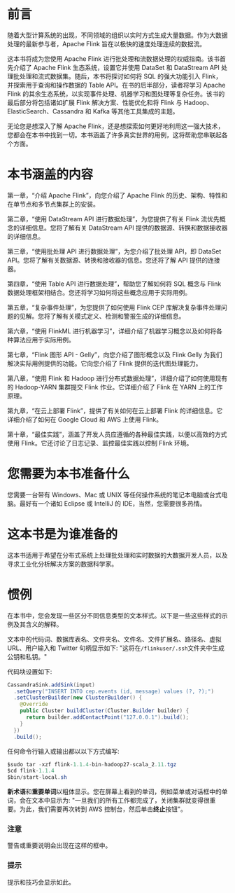 # 前言

随着大型计算系统的出现，不同领域的组织以实时方式生成大量数据。作为大数据处理的最新参与者，Apache Flink 旨在以极快的速度处理连续的数据流。

这本书将成为您使用 Apache Flink 进行批处理和流数据处理的权威指南。该书首先介绍了 Apache Flink 生态系统，设置它并使用 DataSet 和 DataStream API 处理批处理和流式数据集。随后，本书将探讨如何将 SQL 的强大功能引入 Flink，并探索用于查询和操作数据的 Table API。在书的后半部分，读者将学习 Apache Flink 的其余生态系统，以实现事件处理、机器学习和图处理等复杂任务。该书的最后部分将包括诸如扩展 Flink 解决方案、性能优化和将 Flink 与 Hadoop、ElasticSearch、Cassandra 和 Kafka 等其他工具集成的主题。

无论您是想深入了解 Apache Flink，还是想探索如何更好地利用这一强大技术，您都会在本书中找到一切。本书涵盖了许多真实世界的用例，这将帮助您串联起各个方面。

# 本书涵盖的内容

第一章，“介绍 Apache Flink”，向您介绍了 Apache Flink 的历史、架构、特性和在单节点和多节点集群上的安装。

第二章，“使用 DataStream API 进行数据处理”，为您提供了有关 Flink 流优先概念的详细信息。您将了解有关 DataStream API 提供的数据源、转换和数据接收器的详细信息。

第三章，“使用批处理 API 进行数据处理”，为您介绍了批处理 API，即 DataSet API。您将了解有关数据源、转换和接收器的信息。您还将了解 API 提供的连接器。

第四章，“使用 Table API 进行数据处理”，帮助您了解如何将 SQL 概念与 Flink 数据处理框架相结合。您还将学习如何将这些概念应用于实际用例。

第五章，“复杂事件处理”，为您提供了如何使用 Flink CEP 库解决复杂事件处理问题的见解。您将了解有关模式定义、检测和警报生成的详细信息。

第六章，“使用 FlinkML 进行机器学习”，详细介绍了机器学习概念以及如何将各种算法应用于实际用例。

第七章，“Flink 图形 API - Gelly”，向您介绍了图形概念以及 Flink Gelly 为我们解决实际用例提供的功能。它向您介绍了 Flink 提供的迭代图处理能力。

第八章，“使用 Flink 和 Hadoop 进行分布式数据处理”，详细介绍了如何使用现有的 Hadoop-YARN 集群提交 Flink 作业。它详细介绍了 Flink 在 YARN 上的工作原理。

第九章，“在云上部署 Flink”，提供了有关如何在云上部署 Flink 的详细信息。它详细介绍了如何在 Google Cloud 和 AWS 上使用 Flink。

第十章，“最佳实践”，涵盖了开发人员应遵循的各种最佳实践，以便以高效的方式使用 Flink。它还讨论了日志记录、监控最佳实践以控制 Flink 环境。

# 您需要为本书准备什么

您需要一台带有 Windows、Mac 或 UNIX 等任何操作系统的笔记本电脑或台式电脑。最好有一个诸如 Eclipse 或 IntelliJ 的 IDE，当然，您需要很多热情。

# 这本书是为谁准备的

这本书适用于希望在分布式系统上处理批处理和实时数据的大数据开发人员，以及寻求工业化分析解决方案的数据科学家。

# 惯例

在本书中，您会发现一些区分不同信息类型的文本样式。以下是一些这些样式的示例及其含义的解释。

文本中的代码词、数据库表名、文件夹名、文件名、文件扩展名、路径名、虚拟 URL、用户输入和 Twitter 句柄显示如下: "这将在`/flinkuser/.ssh`文件夹中生成公钥和私钥。"

代码块设置如下:

```java
CassandraSink.addSink(input)
  .setQuery("INSERT INTO cep.events (id, message) values (?, ?);")
  .setClusterBuilder(new ClusterBuilder() {
    @Override
    public Cluster buildCluster(Cluster.Builder builder) {
      return builder.addContactPoint("127.0.0.1").build();
    }
  })
  .build();
```

任何命令行输入或输出都以以下方式编写:

```java
$sudo tar -xzf flink-1.1.4-bin-hadoop27-scala_2.11.tgz 
$cd flink-1.1.4 
$bin/start-local.sh

```

**新术语**和**重要单词**以粗体显示。您在屏幕上看到的单词，例如菜单或对话框中的单词，会在文本中显示为: "一旦我们的所有工作都完成了，关闭集群就变得很重要。为此，我们需要再次转到 AWS 控制台，然后单击**终止**按钮"。

### 注意

警告或重要说明会出现在这样的框中。

### 提示

提示和技巧会显示如此。

